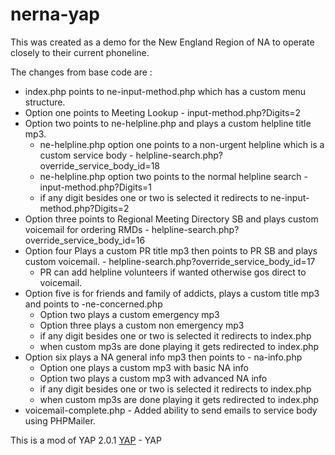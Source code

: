 # nerna-yap

This was created as a demo for the New England Region of NA to operate closely to their current phoneline.

The changes from base code are :

* index.php points to ne-input-method.php which has a custom menu structure.
* Option one points to Meeting Lookup - input-method.php?Digits=2
* Option two points to ne-helpline.php and plays a custom helpline title mp3.
    * ne-helpline.php option one points to a non-urgent helpline which is a custom service body - helpline-search.php?override_service_body_id=18
    * ne-helpline.php option two points to the normal helpline search - input-method.php?Digits=1
    * if any digit besides one or two is selected it redirects to ne-input-method.php?Digits=2
* Option three points to Regional Meeting Directory SB and plays custom voicemail for ordering RMDs - helpline-search.php?override_service_body_id=16
* Option four Plays a custom PR title mp3 then points to PR SB and plays custom voicemail. -   helpline-search.php?override_service_body_id=17
    * PR can add helpline volunteers if wanted otherwise gos direct to voicemail.
* Option five is for friends and family of addicts, plays a custom title mp3 and points to -ne-concerned.php
    * Option two plays a custom emergency mp3
    * Option three plays a custom non emergency mp3
    * if any digit besides one or two is selected it redirects to index.php
    * when custom mp3s are done playing it gets redirected to index.php
* Option six plays a NA general info mp3 then points to - na-info.php
    * Option one plays a custom mp3 with basic NA info
    * Option two plays a custom mp3 with advanced NA info
    * if any digit besides one or two is selected it redirects to index.php
    * when custom mp3s are done playing it gets redirected to index.php
* voicemail-complete.php - Added ability to send emails to service body using PHPMailer.

This is a mod of YAP 2.0.1 [YAP](https://github.com/radius314/yap/) - YAP

